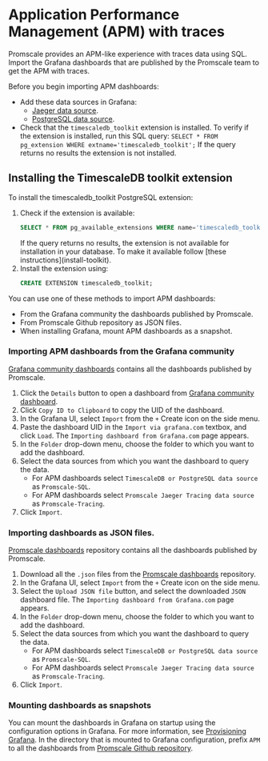 # Application Performance Management (APM) with traces
Promscale provides an APM-like experience with traces data using SQL. Import the 
Grafana dashboards that are published by the Promscale team to get the APM 
with traces.

Before you begin importing APM dashboards:

* Add these data sources in Grafana:
    * [Jaeger data source][promscale-as-jaeger].
    * [PostgreSQL data source][promscale-as-postgresql].   
* Check that the `timescaledb_toolkit` extension is installed.
  To verify if the extension is installed, run this SQL query:
  `SELECT * FROM pg_extension WHERE extname='timescaledb_toolkit';` 
  If the query returns no results the extension is not installed.

<procedure> 

## Installing the TimescaleDB toolkit extension
To install the timescaledb_toolkit PostgreSQL extension:
1. Check if the extension is available:
   ```sql
   SELECT * FROM pg_available_extensions WHERE name='timescaledb_toolkit';
   ```
   <highlight type="note"> 
   If the query returns no results, the extension is not available for installation
   in your database. To make it available follow [these
   instructions](install-toolkit). 
   </highlight>
1. Install the extension using:
   ```sql
   CREATE EXTENSION timescaledb_toolkit;
   ```
</procedure>

You can use one of these methods to import APM dashboards:

*  From the Grafana community the dashboards published by Promscale.
*  From Promscale Github repository as JSON files.
*  When installing Grafana, mount APM dashboards as a snapshot.

### Importing APM dashboards from the Grafana community

[Grafana community dashboards](promscale-grafana-dashboards) contains all the
dashboards published by Promscale. 

<procedure>

1.  Click the `Details` button to open a dashboard from [Grafana community
    dashboard](promscale-grafana-dashboards). 
1.  Click `Copy ID to Clipboard` to copy the UID of the dashboard.
1.  In the Grafana UI, select `Import` from the `+` Create icon on the side
    menu.
1.  Paste the dashboard UID in the `Import via grafana.com` textbox, and click
    `Load`. The `Importing dashboard from Grafana.com` page appears.
1.  In  the `Folder` drop-down menu, choose the folder to which you want to add
    the dashboard.
1.  Select the data sources from which you want the dashboard to query the data.
    * For APM dashboards select `TimescaleDB or PostgreSQL data source` as
      `Promscale-SQL`.
    * For APM dashboards select `Promscale Jaeger Tracing data source` as
      `Promscale-Tracing`.
1.  Click `Import`.

</procedure>

### Importing dashboards as JSON files.

[Promscale dashboards](promscale-github-dashboards) repository contains all the
dashboards published by Promscale. 

<procedure>

1.  Download all the `.json` files from the [Promscale
    dashboards](promscle-github-dashboards) repository.
1.  In the Grafana UI, select `Import` from the `+` Create icon on the side
    menu.
1.  Select the `Upload JSON file` button, and select the downloaded `JSON` dashboard
    file. The `Importing dashboard from Grafana.com` page appears.
1.  In  the `Folder` drop-down menu, choose the folder to which you want to add
    the dashboard.
1.  Select the data sources from which you want the dashboard to query the data.
    * For APM dashboards select `TimescaleDB or PostgreSQL data source` as
      `Promscale-SQL`.
    * For APM dashboards select `Promscale Jaeger Tracing data source` as
      `Promscale-Tracing`.
1.  Click `Import`.

</procedure>

### Mounting dashboards as snapshots

You can mount the dashboards in Grafana on startup using the configuration
options in Grafana. For more information, see [Provisioning Grafana](grafana-dashboard-mounting).
In the directory that is mounted to Grafana configuration, prefix `APM` to all
the dashboards from [Promscale Github repository](promscale-github-dashboards). 

[promscale-grafana-dashboards]: https://grafana.com/orgs/promscale/dashboards
[promscale-github-dashboards]:
    https://github.com/timescale/promscale/tree/master/docs/mixin/dashboards
[grafana-dashboard-mounting]:
    https://grafana.com/docs/grafana/latest/administration/provisioning/#dashboards
[promscale-as-prometheus]:
    /visualize-data/grafana/#promscale-as-prometheus-datasource
[promscale-as-jaeger]: /visualize-data/grafana/#promscale-as-jaeger-datasource
[promscale-as-postgresql]:
    /visualize-data/grafana/#promscale-as-postgresql-datasource
[install-toolkit]:/timescaledb/latest/how-to-guides/hyperfunctions/install-toolkit
